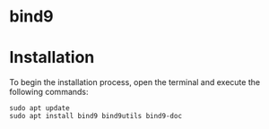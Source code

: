 # bind9
# Installation

To begin the installation process, open the terminal and execute the following commands:

```shell
sudo apt update
sudo apt install bind9 bind9utils bind9-doc

